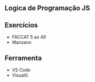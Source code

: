  Logica de Programação JS
-

## Exercícios
- FACCAT 5 ao 49
- Manzano

## Ferramenta
- VS Code
- VisualG
